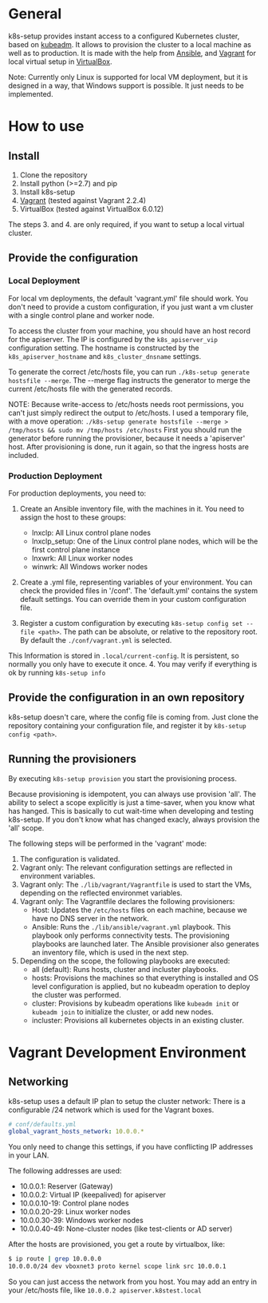 # General

k8s-setup provides instant access to a configured Kubernetes cluster, based
on [kubeadm](https://kubernetes.io/docs/reference/setup-tools/kubeadm/kubeadm/).
It allows to provision the cluster to a local machine as well as to production.
It is made with the help from [Ansible](https://www.ansible.com/), and 
[Vagrant](https://www.vagrantup.com/) for local virtual setup in 
[VirtualBox](https://www.virtualbox.org/).

Note: Currently only Linux is supported for local VM deployment, but it is
designed in a way, that Windows support is possible. It just needs to be implemented.

# How to use

## Install

1. Clone the repository
2. Install python (>=2.7) and pip
3. Install k8s-setup 
3. [Vagrant](https://www.vagrantup.com/intro/getting-started/install.html) (tested against Vagrant 2.2.4)
4. VirtualBox (tested against VirtualBox 6.0.12)

The steps 3. and 4. are only required, if you want to setup a local virtual cluster.

## Provide the configuration

### Local Deployment

For local vm deployments, the default 'vagrant.yml' file should work.
You don't need to provide a custom configuration, if you just want a vm cluster with a single control plane and worker node.

To access the cluster from your machine, you should have an host record for the
apiserver. The IP is configured by the `k8s_apiserver_vip` configuration setting.
The hostname is constructed by the `k8s_apiserver_hostname` and `k8s_cluster_dnsname` settings.

To generate the correct /etc/hosts file, you can run `./k8s-setup generate hostsfile --merge`.
The --merge flag instructs the generator to merge the current /etc/hosts file with
the generated records.

NOTE: Because write-access to /etc/hosts needs root permissions, you can't just
simply redirect the output to /etc/hosts. I used a temporary file, with a move
operation: `./k8s-setup generate hostsfile --merge > /tmp/hosts && sudo mv /tmp/hosts /etc/hosts`
First you should run the generator before running the provisioner, because it needs
a 'apiserver' host. After provisioning is done, run it again, so that the ingress hosts are included.

### Production Deployment

For production deployments, you need to:

1. Create an Ansible inventory file, with the machines in it.
You need to assign the host to these groups:
    * lnxclp: All Linux control plane nodes
    * lnxclp_setup: One of the Linux control plane nodes, which will be the first
    control plane instance
    * lnxwrk: All Linux worker nodes
    * winwrk: All Windows worker nodes

2. Create a .yml file, representing variables of your environment.
You can check the provided files in '/conf'. The 'default.yml' contains the 
system default settings. You can override them in your custom configuration file.

3. Register a custom configuration by executing `k8s-setup config set --file <path>`. 
The path can be absolute, or relative to the repository root. By default the
`./conf/vagrant.yml` is selected.

This Information is stored in `.local/current-config`. It is persistent, so normally you only have to execute it once.
4. You may verify if everything is ok by running `k8s-setup info`

## Provide the configuration in an own repository

k8s-setup doesn't care, where the config file is coming from. Just clone the
repository containing your configuration file, and register it by `k8s-setup config <path>`.

## Running the provisioners

By executing `k8s-setup provision` you start the provisioning process.

Because provisioning is idempotent, you can always use provision 'all'. The ability
to select a scope explicitly is just a time-saver, when you know what has hanged.
This is basically to cut wait-time when developing and testing k8s-setup.
If you don't know what has changed exacly, always provision the 'all' scope.

The following steps will be performed in the 'vagrant' mode:
1. The configuration is validated.
2. Vagrant only: The relevant configuration settings are reflected 
in environment variables.
3. Vagrant only: The `./lib/vagrant/Vagrantfile` is used to start the VMs, 
depending on the reflected environmet variables.
4. Vagrant only: The Vagrantfile declares the following provisioners:
    * Host: Updates the `/etc/hosts` files on each machine, because we have no
    DNS server in the network.
    * Ansible: Runs the `./lib/ansible/vagrant.yml` playbook. This playbook only
    performs connectivity tests. The provisioning playbooks are launched later.
    The Ansible provisioner also generates an inventory file, which is used in 
    the next step.
5. Depending on the scope, the following playbooks are executed:
    * all (default): Runs hosts, cluster and incluster playbooks.
    * hosts: Provisions the machines so that everything is installed and OS level
    configuration is applied, but no kubeadm operation to deploy the cluster was
    performed.
    * cluster: Provisions by kubeadm operations like `kubeadm init` or 
    `kubeadm join` to initialize the cluster, or add new nodes.
    * incluster: Provisions all kubernetes objects in an existing cluster.


# Vagrant Development Environment

## Networking

k8s-setup uses a default IP plan to setup the cluster network:
There is a configurable /24 network which is used for the Vagrant boxes.

```yaml
# conf/defaults.yml
global_vagrant_hosts_network: 10.0.0.*
```

You only need to change this settings, if you have conflicting IP addresses
in your LAN.

The following addresses are used:

* 10.0.0.1: Reserver (Gateway)
* 10.0.0.2: Virtual IP (keepalived) for apiserver
* 10.0.0.10-19: Control plane nodes
* 10.0.0.20-29: Linux worker nodes
* 10.0.0.30-39: Windows worker nodes
* 10.0.0.40-49: None-cluster nodes (like test-clients or AD server)

After the hosts are provisioned, you get a route by virtualbox, like:

```bash
$ ip route | grep 10.0.0.0
10.0.0.0/24 dev vboxnet3 proto kernel scope link src 10.0.0.1 
```

So you can just access the network from you host. You may add an entry in your
/etc/hosts file, like `10.0.0.2 apiserver.k8stest.local`
